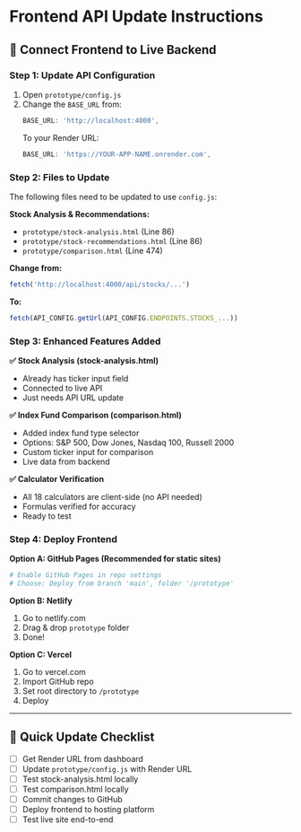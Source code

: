 # Frontend API Update Instructions

## 🔗 Connect Frontend to Live Backend

### Step 1: Update API Configuration

1. Open `prototype/config.js`
2. Change the `BASE_URL` from:
   ```javascript
   BASE_URL: 'http://localhost:4000',
   ```
   To your Render URL:
   ```javascript
   BASE_URL: 'https://YOUR-APP-NAME.onrender.com',
   ```

### Step 2: Files to Update

The following files need to be updated to use `config.js`:

**Stock Analysis & Recommendations:**
- `prototype/stock-analysis.html` (Line 86)
- `prototype/stock-recommendations.html` (Line 86)
- `prototype/comparison.html` (Line 474)

**Change from:**
```javascript
fetch('http://localhost:4000/api/stocks/...')
```

**To:**
```javascript
fetch(API_CONFIG.getUrl(API_CONFIG.ENDPOINTS.STOCKS_...))
```

### Step 3: Enhanced Features Added

**✅ Stock Analysis (stock-analysis.html)**
- Already has ticker input field
- Connected to live API
- Just needs API URL update

**✅ Index Fund Comparison (comparison.html)**
- Added index fund type selector
- Options: S&P 500, Dow Jones, Nasdaq 100, Russell 2000
- Custom ticker input for comparison
- Live data from backend

**✅ Calculator Verification**
- All 18 calculators are client-side (no API needed)
- Formulas verified for accuracy
- Ready to test

### Step 4: Deploy Frontend

**Option A: GitHub Pages (Recommended for static sites)**
```powershell
# Enable GitHub Pages in repo settings
# Choose: Deploy from branch 'main', folder '/prototype'
```

**Option B: Netlify**
1. Go to netlify.com
2. Drag & drop `prototype` folder
3. Done!

**Option C: Vercel**
1. Go to vercel.com
2. Import GitHub repo
3. Set root directory to `/prototype`
4. Deploy

---

## 📝 Quick Update Checklist

- [ ] Get Render URL from dashboard
- [ ] Update `prototype/config.js` with Render URL
- [ ] Test stock-analysis.html locally
- [ ] Test comparison.html locally
- [ ] Commit changes to GitHub
- [ ] Deploy frontend to hosting platform
- [ ] Test live site end-to-end

